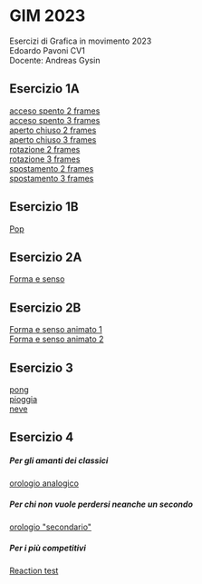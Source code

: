 # GIM 2023
Esercizi di Grafica in movimento 2023  
Edoardo Pavoni CV1  
Docente: Andreas Gysin  

## Esercizio 1A

[acceso spento 2 frames](Esercizio_1A/template/acceso_spento_2.html)  
[acceso spento 3 frames](Esercizio_1A/template/acceso_spento_3.html)  
[aperto chiuso 2 frames](Esercizio_1A/template/aperto_chiuso_2.html)  
[aperto chiuso 3 frames](Esercizio_1A/template/aperto_chiuso_3.html)  
[rotazione 2 frames](Esercizio_1A/template/rotazione_2.html)  
[rotazione 3 frames](Esercizio_1A/template/rotazione_3.html)  
[spostamento 2 frames](Esercizio_1A/template/spostamento_2.html)  
[spostamento 3 frames](Esercizio_1A/template/spostamento_3.html)  

## Esercizio 1B

[Pop](Esercizio_1B/template/popcorn.html)

## Esercizio 2A

[Forma e senso](Esercizio_2A/Esercizio_2A.html)  

## Esercizio 2B

[Forma e senso animato 1](Esercizio_2B/success.html)  
[Forma e senso animato 2](Esercizio_2B/Hesitation.html)  

## Esercizio 3

[pong](Esercizio_3/2_pong/pong.html)  
[pioggia](Esercizio_3/3_pioggia/pioggia.html)  
[neve](Esercizio_3/4_neve/neve.html)

## Esercizio 4

##### Per gli amanti dei classici
[orologio analogico](Esercizio_4/2_orologio_analogico/orologio_analogico.html)  
##### Per chi non vuole perdersi neanche un secondo  
[orologio "secondario"](Esercizio_4/5_orologio_secondario/orologio_secondario.html)  
##### Per i più competitivi  
[Reaction test](Esercizio_4/3_reaction_test/reaction_test.html)   
